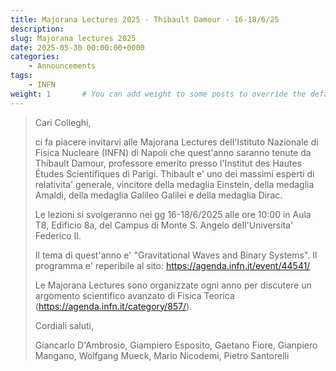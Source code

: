 ```yaml
---
title: Majorana Lectures 2025 - Thibault Damour - 16-18/6/25
description: 
slug: Majorana lectures 2025
date: 2025-05-30 00:00:00+0000
categories:
    - Announcements
tags:
    - INFN
weight: 1       # You can add weight to some posts to override the default sorting (date descending)
---
```


> Cari Colleghi,
> 
> ci fa piacere invitarvi alle Majorana Lectures dell'Istituto Nazionale di Fisica Nucleare (INFN) di Napoli che quest'anno saranno tenute da Thibault Damour, professore emerito presso l'Institut des Hautes Études Scientifiques di Parigi. Thibault e' uno dei massimi esperti di relativita' generale, vincitore della medaglia Einstein, della medaglia Amaldi, della medaglia Galileo Galilei e della medaglia Dirac.
> 
> Le lezioni si svolgeranno nei gg 16-18/6/2025 alle ore 10:00 in Aula T8, Edificio 8a, del Campus di Monte S. Angelo dell'Universita' Federico II.
> 
> Il tema di quest'anno e' "Gravitational Waves and Binary Systems". Il programma e' reperibile al sito: https://agenda.infn.it/event/44541/
> 
> Le Majorana Lectures sono organizzate ogni anno per discutere un argomento scientifico avanzato di Fisica Teorica (https://agenda.infn.it/category/857/).
> 
> Cordiali saluti,
> 
> Giancarlo D'Ambrosio, Giampiero Esposito, Gaetano Fiore, Gianpiero Mangano, Wolfgang Mueck, Mario Nicodemi, Pietro Santorelli
